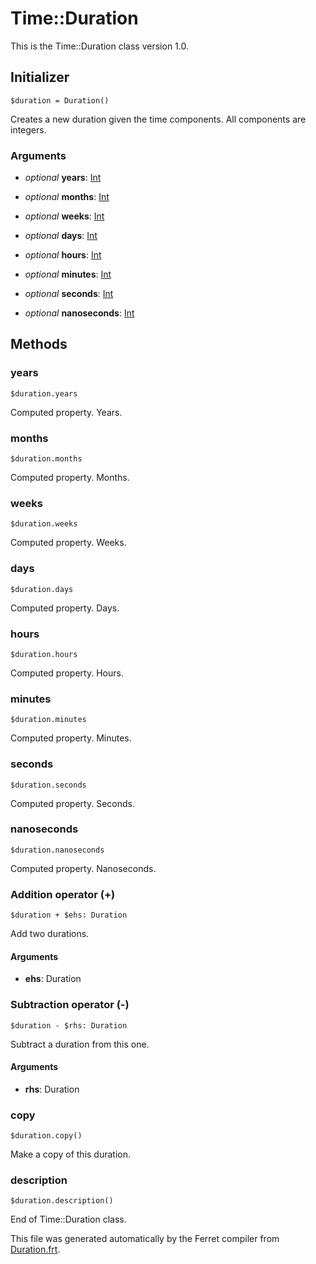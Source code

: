 # Time::Duration

This is the Time::Duration class version 1.0.




## Initializer

```
$duration = Duration()
```

Creates a new duration given the time components.
All components are integers.


### Arguments

* *optional* __years__: [Int](/std/doc/Number.md)  

* *optional* __months__: [Int](/std/doc/Number.md)  

* *optional* __weeks__: [Int](/std/doc/Number.md)  

* *optional* __days__: [Int](/std/doc/Number.md)  

* *optional* __hours__: [Int](/std/doc/Number.md)  

* *optional* __minutes__: [Int](/std/doc/Number.md)  

* *optional* __seconds__: [Int](/std/doc/Number.md)  

* *optional* __nanoseconds__: [Int](/std/doc/Number.md)  

## Methods

### years

```
$duration.years
```

Computed property. Years.



### months

```
$duration.months
```

Computed property. Months.



### weeks

```
$duration.weeks
```

Computed property. Weeks.



### days

```
$duration.days
```

Computed property. Days.



### hours

```
$duration.hours
```

Computed property. Hours.



### minutes

```
$duration.minutes
```

Computed property. Minutes.



### seconds

```
$duration.seconds
```

Computed property. Seconds.



### nanoseconds

```
$duration.nanoseconds
```

Computed property. Nanoseconds.



### Addition operator (+)

```
$duration + $ehs: Duration
```

Add two durations.


#### Arguments

* __ehs__: Duration  



### Subtraction operator (-)

```
$duration - $rhs: Duration
```

Subtract a duration from this one.


#### Arguments

* __rhs__: Duration  



### copy

```
$duration.copy()
```

Make a copy of this duration.





### description

```
$duration.description()
```







End of Time::Duration class.

This file was generated automatically by the Ferret compiler from
[Duration.frt](../Duration.frt).